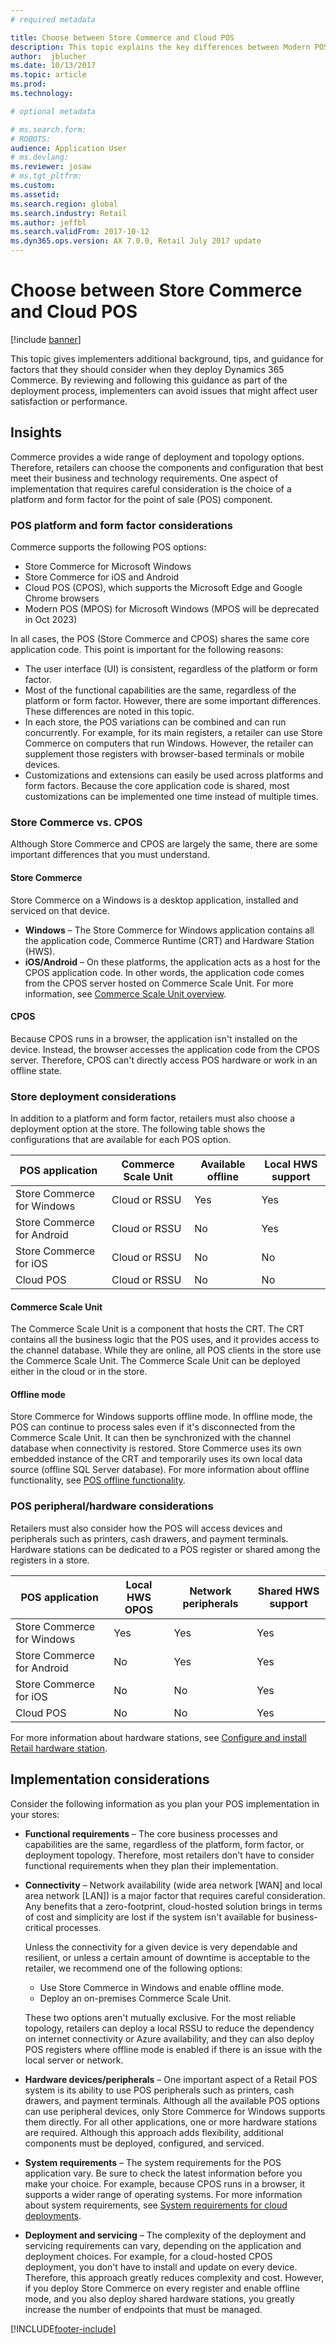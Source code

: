 ```yaml
---
# required metadata

title: Choose between Store Commerce and Cloud POS
description: This topic explains the key differences between Modern POS and Cloud POS. It also describes various factors that retailers implementing Dynamics 365 Commerce should consider to help them make the best choice for their requirements.
author:  jblucher 
ms.date: 10/13/2017
ms.topic: article
ms.prod: 
ms.technology: 

# optional metadata

# ms.search.form: 
# ROBOTS: 
audience: Application User
# ms.devlang: 
ms.reviewer: josaw
# ms.tgt_pltfrm: 
ms.custom: 
ms.assetid: 
ms.search.region: global
ms.search.industry: Retail
ms.author: jeffbl
ms.search.validFrom: 2017-10-12
ms.dyn365.ops.version: AX 7.0.0, Retail July 2017 update
---
```


# Choose between Store Commerce and Cloud POS

[!include [banner](includes/banner.md)]

This topic gives implementers additional background, tips, and guidance for factors that they should consider when they deploy Dynamics 365 Commerce. By reviewing and following this guidance as part of the deployment process, implementers can avoid issues that might affect user satisfaction or performance.

## Insights

Commerce provides a wide range of deployment and topology options. Therefore, retailers can choose the components and configuration that best meet their business and technology requirements. One aspect of implementation that requires careful consideration is the choice of a platform and form factor for the point of sale (POS) component.

### POS platform and form factor considerations

Commerce supports the following POS options:

- Store Commerce for Microsoft Windows
- Store Commerce for iOS and Android
- Cloud POS (CPOS), which supports the Microsoft Edge and Google Chrome browsers
- Modern POS (MPOS) for Microsoft Windows (MPOS will be deprecated in Oct 2023) 

In all cases, the POS (Store Commerce and CPOS) shares the same core application code. This point is important for the following reasons:

- The user interface (UI) is consistent, regardless of the platform or form factor.
- Most of the functional capabilities are the same, regardless of the platform or form factor. However, there are some important differences. These differences are noted in this topic.
- In each store, the POS variations can be combined and can run concurrently. For example, for its main registers, a retailer can use Store Commerce on computers that run Windows. However, the retailer can supplement those registers with browser-based terminals or mobile devices.
- Customizations and extensions can easily be used across platforms and form factors. Because the core application code is shared, most customizations can be implemented one time instead of multiple times.

### Store Commerce vs. CPOS

Although Store Commerce and CPOS are largely the same, there are some important differences that you must understand.

#### Store Commerce

Store Commerce on a Windows is a desktop application, installed and serviced on that device.

- **Windows** – The Store Commerce for Windows application contains all the application code, Commerce Runtime (CRT) and Hardware Station (HWS).
- **iOS/Android** – On these platforms, the application acts as a host for the CPOS application code. In other words, the application code comes from the CPOS server hosted on Commerce Scale Unit. For more information, see [Commerce Scale Unit overview](dev-itpro/retail-store-system-begin.md).

#### CPOS

Because CPOS runs in a browser, the application isn't installed on the device. Instead, the browser accesses the application code from the CPOS server. Therefore, CPOS can't directly access POS hardware or work in an offline state.

### Store deployment considerations

In addition to a platform and form factor, retailers must also choose a deployment option at the store. The following table shows the configurations that are available for each POS option.

| POS application           | Commerce Scale Unit | Available offline | Local HWS support |
|---------------------------|---------------------|-------------------|-------------------|
| Store Commerce for Windows| Cloud or RSSU       | Yes               | Yes             |
| Store Commerce for Android| Cloud or RSSU       | No                | Yes              |
| Store Commerce for iOS    | Cloud or RSSU       | No                | No           |
| Cloud POS                 | Cloud or RSSU       | No                | No               |

#### Commerce Scale Unit

The Commerce Scale Unit is a component that hosts the CRT. The CRT contains all the business logic that the POS uses, and it provides access to the channel database. While they are online, all POS clients in the store use the Commerce Scale Unit. The Commerce Scale Unit can be deployed either in the cloud or in the store.

#### Offline mode

Store Commerce for Windows supports offline mode. In offline mode, the POS can continue to process sales even if it's disconnected from the Commerce Scale Unit. It can then be synchronized with the channel database when connectivity is restored. Store Commerce uses its own embedded instance of the CRT and temporarily uses its own local data source (offline SQL Server database). For more information about offline functionality, see [POS offline functionality](pos-offline-functionality.md).

### POS peripheral/hardware considerations

Retailers must also consider how the POS will access devices and peripherals such as printers, cash drawers, and payment terminals. Hardware stations can be dedicated to a POS register or shared among the registers in a store.

| POS application           | Local HWS OPOS                | Network peripherals | Shared HWS support |
|---------------------------|---------------------|---------------------|-------------------|
| Store Commerce for Windows| Yes                 | Yes                 | Yes             |
| Store Commerce for Android| No                  | Yes                 | Yes              |
| Store Commerce for iOS    | No                  | No                  | Yes           |
| Cloud POS                 | No                  | No                  | Yes              |

For more information about hardware stations, see [Configure and install Retail hardware station](retail-hardware-station-configuration-installation.md).

## Implementation considerations

Consider the following information as you plan your POS implementation in your stores:

- **Functional requirements** – The core business processes and capabilities are the same, regardless of the platform, form factor, or deployment topology. Therefore, most retailers don't have to consider functional requirements when they plan their implementation.
- **Connectivity** – Network availability (wide area network \[WAN\] and local area network \[LAN\]) is a major factor that requires careful consideration. Any benefits that a zero-footprint, cloud-hosted solution brings in terms of cost and simplicity are lost if the system isn't available for business-critical processes.

    Unless the connectivity for a given device is very dependable and resilient, or unless a certain amount of downtime is acceptable to the retailer, we recommend one of the following options:

    - Use Store Commerce in Windows and enable offline mode.
    - Deploy an on-premises Commerce Scale Unit.

    These two options aren't mutually exclusive. For the most reliable topology, retailers can deploy a local RSSU to reduce the dependency on internet connectivity or Azure availability, and they can also deploy POS registers where offline mode is enabled if there is an issue with the local server or network.

- **Hardware devices/peripherals** – One important aspect of a Retail POS system is its ability to use POS peripherals such as printers, cash drawers, and payment terminals. Although all the available POS options can use peripheral devices, only Store Commerce for Windows supports them directly. For all other applications, one or more hardware stations are required. Although this approach adds flexibility, additional components must be deployed, configured, and serviced.
- **System requirements** – The system requirements for the POS application vary. Be sure to check the latest information before you make your choice. For example, because CPOS runs in a browser, it supports a wider range of operating systems. For more information about system requirements, see [System requirements for cloud deployments](../fin-ops-core/fin-ops/get-started/system-requirements.md).
- **Deployment and servicing** – The complexity of the deployment and servicing requirements can vary, depending on the application and deployment choices. For example, for a cloud-hosted CPOS deployment, you don't have to install and update on every device. Therefore, this approach greatly reduces complexity and cost. However, if you deploy Store Commerce on every register and enable offline mode, and you also deploy shared hardware stations, you greatly increase the number of endpoints that must be managed.


[!INCLUDE[footer-include](../includes/footer-banner.md)]
